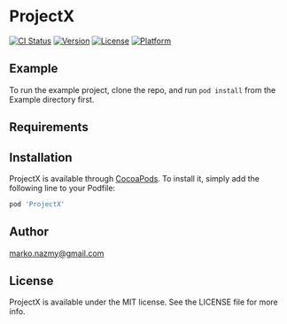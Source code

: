 # ProjectX

[![CI Status](https://img.shields.io/travis/markoNazmy/ProjectX.svg?style=flat)](https://travis-ci.org/markoNazmy/ProjectX)
[![Version](https://img.shields.io/cocoapods/v/ProjectX.svg?style=flat)](https://cocoapods.org/pods/ProjectX)
[![License](https://img.shields.io/cocoapods/l/ProjectX.svg?style=flat)](https://cocoapods.org/pods/ProjectX)
[![Platform](https://img.shields.io/cocoapods/p/ProjectX.svg?style=flat)](https://cocoapods.org/pods/ProjectX)

## Example

To run the example project, clone the repo, and run `pod install` from the Example directory first.

## Requirements

## Installation

ProjectX is available through [CocoaPods](https://cocoapods.org). To install
it, simply add the following line to your Podfile:

```ruby
pod 'ProjectX'
```

## Author

marko.nazmy@gmail.com

## License

ProjectX is available under the MIT license. See the LICENSE file for more info.
